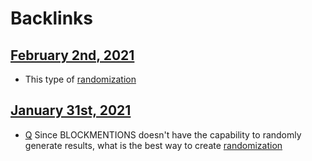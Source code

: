 
# Backlinks
## [February 2nd, 2021](<February 2nd, 2021.md>)
- This type of [randomization](<randomization.md>)

## [January 31st, 2021](<January 31st, 2021.md>)
- [Q](<Q.md>) Since BLOCKMENTIONS doesn't have the capability to randomly generate results, what is the best way to create [randomization](<randomization.md>)

